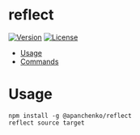 reflect
=======

[![Version](https://img.shields.io/npm/v/@apanchenko/reflect.svg)](https://npmjs.org/package/@apanchenko/reflect)
[![License](https://img.shields.io/npm/l/@apanchenko/reflect.svg)](https://github.com/apanchenko/reflect/blob/master/package.json)

* [Usage](#usage)
* [Commands](#commands)

# Usage

```sh-session
npm install -g @apanchenko/reflect
reflect source target
```
